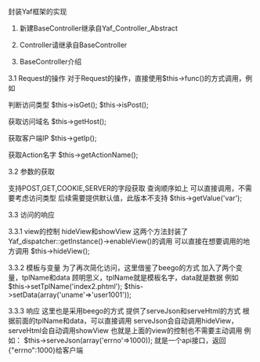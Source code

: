 封装Yaf框架的实现

1. 新建BaseController继承自Yaf_Controller_Abstract

2. Controller请继承自BaseController

3. BaseController介绍

3.1 Request的操作
对于Request的操作，直接使用$this->func()的方式调用，例如

判断访问类型
$this->isGet();
$this->isPost();

获取访问域名
$this->getHost();

获取客户端IP
$this->getIp();

获取Action名字
$this->getActionName();


3.2 参数的获取

支持POST,GET,COOKIE,SERVER的字段获取
查询顺序如上
可以直接调用，不需要考虑访问类型
后续需要提供默认值，此版本不支持
$this->getValue('var');


3.3 访问的响应

3.3.1 view的控制
hideView和showView
这两个方法封装了Yaf_dispatcher::getInstance()->enableView()的调用
可以直接在想要调用的地方调用
$this->hideView();

3.3.2 模板与变量
为了再次简化访问，这里借鉴了beego的方式
加入了两个变量，tplName和data
顾明思义，tplName就是模板名字，data就是数据
例如
$this->setTplName('index2.phtml');
$this->setData(array('uname'=>'user1001'));

3.3.3 响应
这里也是采用beego的方式
提供了serveJson和serveHtml的方式
根据前面的tplName和data，可以直接调用
serveJson会自动调用hideView，serveHtml会自动调用showView
也就是上面的view的控制也不需要主动调用
例如：
$this->serveJson(array('errno'=>1000));
就是一个api接口，返回{"errno":1000}给客户端

